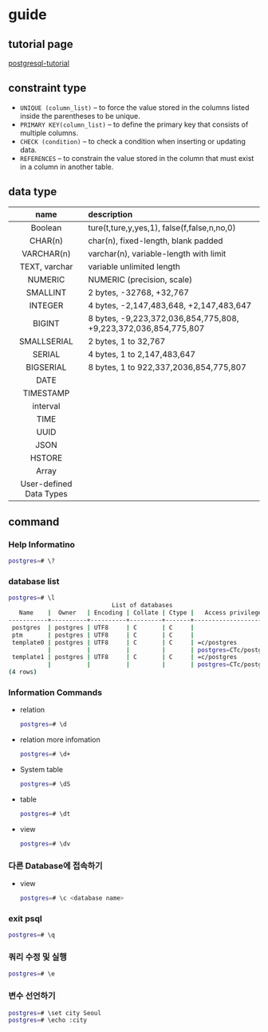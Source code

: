 # guide

## tutorial page

[postgresql-tutorial](http://www.postgresqltutorial.com/)

## constraint type

* `UNIQUE (column_list)` –  to force the value stored in the columns listed inside the parentheses to be unique.
* `PRIMARY KEY(column_list)` – to define the primary key that consists of multiple columns.
* `CHECK (condition)` – to check a condition when inserting or updating data.
* `REFERENCES` – to constrain the value stored in the column that must exist in a column in another table.

## data type

| name | description |
| :---: | :--- |
| Boolean | ture\(t,ture,y,yes,1\), false\(f,false,n,no,0\) |
| CHAR\(n\) | char\(n\), fixed-length, blank padded |
| VARCHAR\(n\) | varchar\(n\), variable-length with limit |
| TEXT, varchar | variable unlimited length |
| NUMERIC | NUMERIC \(precision, scale\) |
| SMALLINT | 2 bytes, -32768, +32,767 |
| INTEGER | 4 bytes, -2,147,483,648, +2,147,483,647 |
| BIGINT | 8 bytes, -9,223,372,036,854,775,808, +9,223,372,036,854,775,807 |
| SMALLSERIAL | 2 bytes, 1 to 32,767 |
| SERIAL | 4 bytes, 1 to 2,147,483,647 |
| BIGSERIAL | 8 bytes, 1 to 922,337,2036,854,775,807 |
| DATE |  |
| TIMESTAMP |  |
| interval |  |
| TIME |  |
| UUID |  |
| JSON |  |
| HSTORE |  |
| Array |  |
| User-defined Data Types |  |

## command

### Help Informatino

```bash
postgres=# \?
```

### database list

```bash
postgres=# \l
                             List of databases
   Name    |  Owner   | Encoding | Collate | Ctype |   Access privileges
-----------+----------+----------+---------+-------+-----------------------
 postgres  | postgres | UTF8     | C       | C     |
 ptm       | postgres | UTF8     | C       | C     |
 template0 | postgres | UTF8     | C       | C     | =c/postgres          +
           |          |          |         |       | postgres=CTc/postgres
 template1 | postgres | UTF8     | C       | C     | =c/postgres          +
           |          |          |         |       | postgres=CTc/postgres
(4 rows)
```

### Information Commands

* relation

  ```bash
  postgres=# \d
  ```

* relation more infomation

  ```bash
  postgres=# \d+
  ```

* System table

  ```bash
  postgres=# \dS
  ```

* table

  ```bash
  postgres=# \dt
  ```

* view

  ```bash
  postgres=# \dv
  ```

### 다른 Database에 접속하기

* view

  ```bash
  postgres=# \c <database name>
  ```

### exit psql

```bash
postgres=# \q
```

### 쿼리 수정 및 실행

```bash
postgres=# \e
```

### 변수 선언하기

```bash
postgres=# \set city Seoul
postgres=# \echo :city
```

